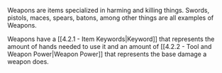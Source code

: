 Weapons are items specialized in harming and killing things. Swords, pistols, maces, spears, batons, among other things are all examples of Weapons.

Weapons have a [[4.2.1 - Item Keywords|Keyword]] that represents the amount of hands needed to use it and an amount of [[4.2.2 - Tool and Weapon Power|Weapon Power]] that represents the base damage a weapon does.